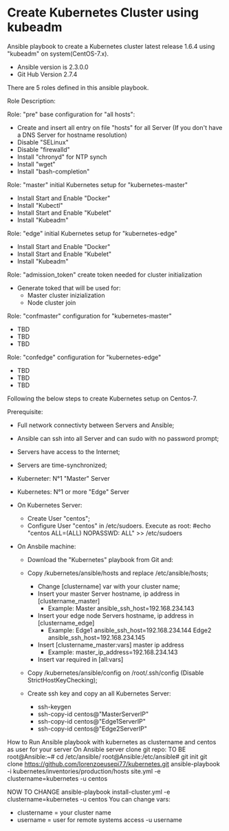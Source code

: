# Create Kubernetes Cluster using kubeadm #

Ansible playbook to create a Kubernetes cluster latest release 1.6.4 using "kubeadm" on system(CentOS-7.x). 
- Ansible version is 2.3.0.0
- Git Hub Version 2.7.4

There are 5 roles defined in this ansible playbook.

Role Description:

Role: "pre" 
base configuration for "all hosts":
  - Create and insert all entry on file "hosts" for all Server (If you don't have a DNS Server for hostname resolution) 
  - Disable "SELinux"
  - Disable "firewalld"
  - Install "chronyd" for NTP synch
  - Install "wget"
  - Install "bash-completion"

Role: "master" 
initial Kubernetes setup for "kubernetes-master" 
  - Install Start and Enable "Docker"
  - Install "Kubectl"
  - Install Start and Enable "Kubelet"
  - Install "Kubeadm"
  
Role: "edge" 
initial Kubernetes setup for "kubernetes-edge"
  - Install Start and Enable "Docker"
  - Install Start and Enable "Kubelet"
  - Install "Kubeadm" 
  
Role: "admission_token"
create token needed for cluster initialization
  - Generate toked that will be used for:
    - Master cluster inizialization
    - Node cluster join
  
Role: "confmaster" 
configuration for "kubernetes-master"
  - TBD
  - TBD
  - TBD
  
Role: "confedge" 
configuration for "kubernetes-edge"
  - TBD
  - TBD
  - TBD
  
Following the below steps to create Kubernetes setup on Centos-7.

Prerequisite: 
  - Full network connectivty between Servers and Ansible;
  - Ansible can ssh into all Server and can sudo with no password prompt;
  - Servers have access to the Internet;
  - Servers are time-synchronized;

  - Kuberneter: N°1 "Master" Server
  - Kubernetes: N°1 or more "Edge" Server
  
  - On Kubernetes Server:
    - Create User "centos";
    - Configure User "centos" in /etc/sudoers. Execute as root:
      #echo "centos  ALL=(ALL)       NOPASSWD: ALL" >> /etc/sudoers

  - On Ansbile machine:
    - Download the "Kubernetes" playbook from Git and: 
    
    - Copy /kubernetes/ansible/hosts and replace /etc/ansible/hosts;
        - Change [clustername] var with your cluster name;
        - Insert your master Server hostname, ip address in [clustername_master]
          - Example:
            Master ansible_ssh_host=192.168.234.143
        - Insert your edge node Servers hostname, ip address in [clustername_edge]
          - Example:
            Edge1 ansible_ssh_host=192.168.234.144
            Edge2 ansible_ssh_host=192.168.234.145
        - Insert [clustername_master:vars] master ip address
          - Example:
            master_ip_address=192.168.234.143
        - Insert var required in [all:vars]
        
    - Copy /kubernetes/ansible/config on /root/.ssh/config (Disable StrictHostKeyChecking); 
  
    - Create ssh key and copy an all Kubernetes Server:
      - ssh-keygen
      - ssh-copy-id centos@"MasterServerIP"
      - ssh-copy-id centos@"Edge1ServerIP"
      - ssh-copy-id centos@"Edge2ServerIP"


How to Run Ansible playbook with kubernetes as clustername and centos as user for your server 
On Ansible server clone git repo:
TO BE
root@Ansible:~# cd /etc/ansible/
root@Ansible:/etc/ansible# git init
git clone https://github.com/lorenzoeusepi77/kubernetes.git
ansible-playbook -i kubernetes/inventories/production/hosts site.yml -e clustername=kubernetes -u centos

NOW TO CHANGE
  ansible-playbook install-cluster.yml -e clustername=kubernetes -u centos
You can change vars:
  - clustername = your cluster name
  - username = user for remote systems access -u username 
